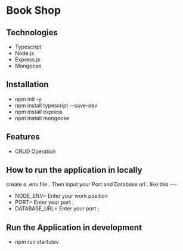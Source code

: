 # Book Shop

## Technologies

- Typescript
- Node.js
- Express.js
- Mongoose

## Installation

- npm init -y
- npm install typescript --save-dev
- npm install express
- npm install mongoose

## Features

- CRUD Operation

## How to run the application in locally

create a .env file . Then input your Port and Database url . like this ---

- NODE_ENV= Enter your work position
- PORT= Enter your port ;
- DATABASE_URL= Enter your port ;

## Run the Application in development

- npm run start:dev
